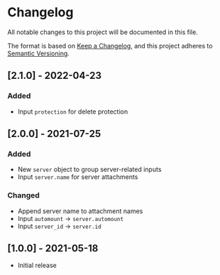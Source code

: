 # Changelog

All notable changes to this project will be documented in this file.

The format is based on [Keep a Changelog](https://keepachangelog.com/en/1.0.0/),
and this project adheres to [Semantic Versioning](https://semver.org/spec/v2.0.0.html).

<!-- ## [Unreleased] -->

## [2.1.0] - 2022-04-23

### Added
- Input `protection` for delete protection

## [2.0.0] - 2021-07-25

### Added
- New `server` object to group server-related inputs
- Input `server.name` for server attachments

### Changed
- Append server name to attachment names
- Input `automount` -> `server.automount`
- Input `server_id` -> `server.id`

## [1.0.0] - 2021-05-18

- Initial release
